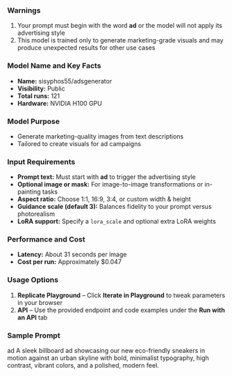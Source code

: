 ### Warnings
1. Your prompt must begin with the word **ad** or the model will not apply its advertising style  
2. This model is trained only to generate marketing-grade visuals and may produce unexpected results for other use cases  

### Model Name and Key Facts
- **Name:** sisyphos55/adsgenerator  
- **Visibility:** Public  
- **Total runs:** 121  
- **Hardware:** NVIDIA H100 GPU  

### Model Purpose
- Generate marketing-quality images from text descriptions  
- Tailored to create visuals for ad campaigns  

### Input Requirements
- **Prompt text:** Must start with **ad** to trigger the advertising style  
- **Optional image or mask:** For image-to-image transformations or in-painting tasks  
- **Aspect ratio:** Choose 1:1, 16:9, 3:4, or custom width & height  
- **Guidance scale (default 3):** Balances fidelity to your prompt versus photorealism  
- **LoRA support:** Specify a `lora_scale` and optional extra LoRA weights  

### Performance and Cost
- **Latency:** About 31 seconds per image  
- **Cost per run:** Approximately \$0.047  

### Usage Options
1. **Replicate Playground** – Click **Iterate in Playground** to tweak parameters in your browser  
2. **API** – Use the provided endpoint and code examples under the **Run with an API** tab  

### Sample Prompt
ad A sleek billboard ad showcasing our new eco-friendly sneakers in motion against an urban skyline with bold, minimalist typography, high contrast, vibrant colors, and a polished, modern feel.
